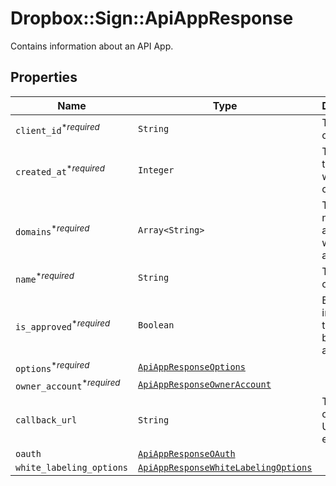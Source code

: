 # Dropbox::Sign::ApiAppResponse

Contains information about an API App.

## Properties

| Name | Type | Description | Notes |
| ---- | ---- | ----------- | ----- |
| `client_id`<sup>*_required_</sup> | ```String``` |  The app&#39;s client id  |  |
| `created_at`<sup>*_required_</sup> | ```Integer``` |  The time that the app was created  |  |
| `domains`<sup>*_required_</sup> | ```Array<String>``` |  The domain name(s) associated with the app  |  |
| `name`<sup>*_required_</sup> | ```String``` |  The name of the app  |  |
| `is_approved`<sup>*_required_</sup> | ```Boolean``` |  Boolean to indicate if the app has been approved  |  |
| `options`<sup>*_required_</sup> | [```ApiAppResponseOptions```](ApiAppResponseOptions.md) |    |  |
| `owner_account`<sup>*_required_</sup> | [```ApiAppResponseOwnerAccount```](ApiAppResponseOwnerAccount.md) |    |  |
| `callback_url` | ```String``` |  The app&#39;s callback URL (for events)  |  |
| `oauth` | [```ApiAppResponseOAuth```](ApiAppResponseOAuth.md) |    |  |
| `white_labeling_options` | [```ApiAppResponseWhiteLabelingOptions```](ApiAppResponseWhiteLabelingOptions.md) |    |  |

